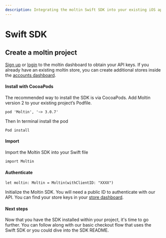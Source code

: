 ```yaml
---
description: Integrating the moltin Swift SDK into your existing iOS application
---
```


# Swift SDK

## Create a moltin project

[Sign up](https://dashboard.moltin.com/signup) or [login](https://dashboard.moltin.com/login) to the moltin dashboard to obtain your API keys. If you already have an existing moltin store, you can create additional stores inside the [accounts dashboard](https://accounts.moltin.com/).

#### Install with CocoaPods

The recommended way to install the SDK is via CocoaPods. Add Moltin version 2 to your existing project’s Podfile.

```text
pod 'Moltin', '~> 3.0.7'
```

Then In terminal install the pod

```text
Pod install
```

#### Import

Import the Moltin SDK into your Swift file

```text
import Moltin
```

#### Authenticate

```text
let moltin: Moltin = Moltin(withClientID: "XXXX")
```

Initialize the Moltin SDK. You will need a public ID to authenticate with our API. You can find your store keys in your [store dashboard](https://dashboard.moltin.com/).

#### Next steps

Now that you have the SDK installed within your project, it's time to go further. You can follow along with our basic checkout flow that uses the Swift SDK or you could dive into the SDK README.

